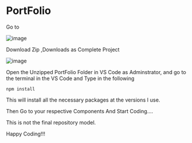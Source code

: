 # PortFolio

Go to 

![image](https://github.com/Sai-Darshan-Official/PortFolio/assets/175231867/a202f88a-2963-4d57-b433-efb89c8803c4)

Download Zip ,Downloads as Complete Project 

![image](https://github.com/Sai-Darshan-Official/PortFolio/assets/175231867/b4943e8b-d23d-4e4c-95ca-36200fac4ae6)

Open the Unzipped PortFolio Folder in VS Code as Adminstrator, and go to the terminal in the VS Code and Type in the following

```
npm install
```

This will install all the necessary packages at the versions I use.

Then Go to your respective Components And Start Coding....

This is not the final repository model.

Happy Coding!!!



